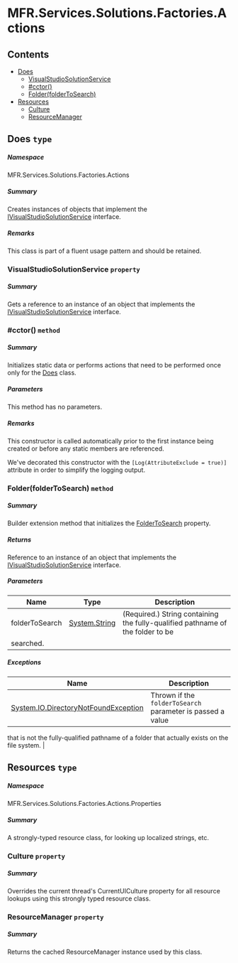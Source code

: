 <a name='assembly'></a>
# MFR.Services.Solutions.Factories.Actions

## Contents

- [Does](#T-MFR-Services-Solutions-Factories-Actions-Does 'MFR.Services.Solutions.Factories.Actions.Does')
  - [VisualStudioSolutionService](#P-MFR-Services-Solutions-Factories-Actions-Does-VisualStudioSolutionService 'MFR.Services.Solutions.Factories.Actions.Does.VisualStudioSolutionService')
  - [#cctor()](#M-MFR-Services-Solutions-Factories-Actions-Does-#cctor 'MFR.Services.Solutions.Factories.Actions.Does.#cctor')
  - [Folder(folderToSearch)](#M-MFR-Services-Solutions-Factories-Actions-Does-Folder-System-String- 'MFR.Services.Solutions.Factories.Actions.Does.Folder(System.String)')
- [Resources](#T-MFR-Services-Solutions-Factories-Actions-Properties-Resources 'MFR.Services.Solutions.Factories.Actions.Properties.Resources')
  - [Culture](#P-MFR-Services-Solutions-Factories-Actions-Properties-Resources-Culture 'MFR.Services.Solutions.Factories.Actions.Properties.Resources.Culture')
  - [ResourceManager](#P-MFR-Services-Solutions-Factories-Actions-Properties-Resources-ResourceManager 'MFR.Services.Solutions.Factories.Actions.Properties.Resources.ResourceManager')

<a name='T-MFR-Services-Solutions-Factories-Actions-Does'></a>
## Does `type`

##### Namespace

MFR.Services.Solutions.Factories.Actions

##### Summary

Creates instances of objects that implement the
[IVisualStudioSolutionService](#T-MFR-Services-Solutions-Interfaces-IVisualStudioSolutionService 'MFR.Services.Solutions.Interfaces.IVisualStudioSolutionService')
interface.

##### Remarks

This class is part of a fluent usage pattern and should be retained.

<a name='P-MFR-Services-Solutions-Factories-Actions-Does-VisualStudioSolutionService'></a>
### VisualStudioSolutionService `property`

##### Summary

Gets a reference to an instance of an object that implements the
[IVisualStudioSolutionService](#T-MFR-Services-Solutions-Interfaces-IVisualStudioSolutionService 'MFR.Services.Solutions.Interfaces.IVisualStudioSolutionService')
interface.

<a name='M-MFR-Services-Solutions-Factories-Actions-Does-#cctor'></a>
### #cctor() `method`

##### Summary

Initializes static data or performs actions that need to be performed once only
for the [Does](#T-MFR-Services-Solutions-Factories-Actions-Does 'MFR.Services.Solutions.Factories.Actions.Does') class.

##### Parameters

This method has no parameters.

##### Remarks

This constructor is called automatically prior to the first instance being
created or before any static members are referenced.



We've decorated this constructor with the `[Log(AttributeExclude = true)]`
attribute in order to simplify the logging output.

<a name='M-MFR-Services-Solutions-Factories-Actions-Does-Folder-System-String-'></a>
### Folder(folderToSearch) `method`

##### Summary

Builder extension method that initializes the
[FolderToSearch](#P-MFR-Services-Solutions-Interfaces-IVisualStudioSolutionService-FolderToSearch 'MFR.Services.Solutions.Interfaces.IVisualStudioSolutionService.FolderToSearch')
property.

##### Returns

Reference to an instance of an object that implements the
[IVisualStudioSolutionService](#T-MFR-Services-Solutions-Interfaces-IVisualStudioSolutionService 'MFR.Services.Solutions.Interfaces.IVisualStudioSolutionService')
interface.

##### Parameters

| Name | Type | Description |
| ---- | ---- | ----------- |
| folderToSearch | [System.String](http://msdn.microsoft.com/query/dev14.query?appId=Dev14IDEF1&l=EN-US&k=k:System.String 'System.String') | (Required.) String containing the fully-qualified pathname of the folder to be
searched. |

##### Exceptions

| Name | Description |
| ---- | ----------- |
| [System.IO.DirectoryNotFoundException](http://msdn.microsoft.com/query/dev14.query?appId=Dev14IDEF1&l=EN-US&k=k:System.IO.DirectoryNotFoundException 'System.IO.DirectoryNotFoundException') | Thrown if the `folderToSearch` parameter is passed a value
that is not the fully-qualified pathname of a folder that actually exists on
the file system. |

<a name='T-MFR-Services-Solutions-Factories-Actions-Properties-Resources'></a>
## Resources `type`

##### Namespace

MFR.Services.Solutions.Factories.Actions.Properties

##### Summary

A strongly-typed resource class, for looking up localized strings, etc.

<a name='P-MFR-Services-Solutions-Factories-Actions-Properties-Resources-Culture'></a>
### Culture `property`

##### Summary

Overrides the current thread's CurrentUICulture property for all
  resource lookups using this strongly typed resource class.

<a name='P-MFR-Services-Solutions-Factories-Actions-Properties-Resources-ResourceManager'></a>
### ResourceManager `property`

##### Summary

Returns the cached ResourceManager instance used by this class.
